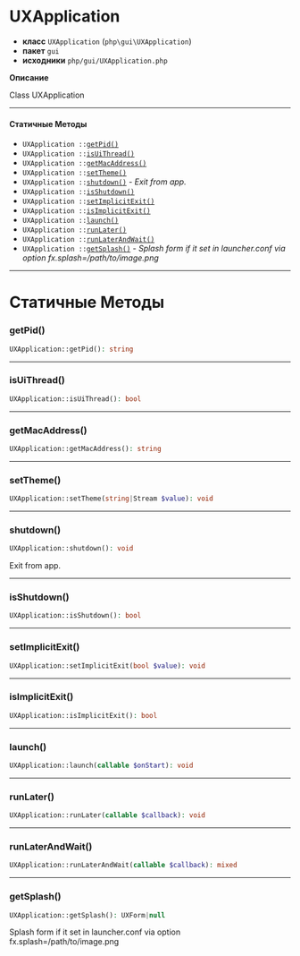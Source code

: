 # UXApplication

- **класс** `UXApplication` (`php\gui\UXApplication`)
- **пакет** `gui`
- **исходники** `php/gui/UXApplication.php`

**Описание**

Class UXApplication

---

#### Статичные Методы

- `UXApplication ::`[`getPid()`](#method-getpid)
- `UXApplication ::`[`isUiThread()`](#method-isuithread)
- `UXApplication ::`[`getMacAddress()`](#method-getmacaddress)
- `UXApplication ::`[`setTheme()`](#method-settheme)
- `UXApplication ::`[`shutdown()`](#method-shutdown) - _Exit from app._
- `UXApplication ::`[`isShutdown()`](#method-isshutdown)
- `UXApplication ::`[`setImplicitExit()`](#method-setimplicitexit)
- `UXApplication ::`[`isImplicitExit()`](#method-isimplicitexit)
- `UXApplication ::`[`launch()`](#method-launch)
- `UXApplication ::`[`runLater()`](#method-runlater)
- `UXApplication ::`[`runLaterAndWait()`](#method-runlaterandwait)
- `UXApplication ::`[`getSplash()`](#method-getsplash) - _Splash form if it set in launcher.conf via option fx.splash=/path/to/image.png_

---
# Статичные Методы

<a name="method-getpid"></a>

### getPid()
```php
UXApplication::getPid(): string
```

---

<a name="method-isuithread"></a>

### isUiThread()
```php
UXApplication::isUiThread(): bool
```

---

<a name="method-getmacaddress"></a>

### getMacAddress()
```php
UXApplication::getMacAddress(): string
```

---

<a name="method-settheme"></a>

### setTheme()
```php
UXApplication::setTheme(string|Stream $value): void
```

---

<a name="method-shutdown"></a>

### shutdown()
```php
UXApplication::shutdown(): void
```
Exit from app.

---

<a name="method-isshutdown"></a>

### isShutdown()
```php
UXApplication::isShutdown(): bool
```

---

<a name="method-setimplicitexit"></a>

### setImplicitExit()
```php
UXApplication::setImplicitExit(bool $value): void
```

---

<a name="method-isimplicitexit"></a>

### isImplicitExit()
```php
UXApplication::isImplicitExit(): bool
```

---

<a name="method-launch"></a>

### launch()
```php
UXApplication::launch(callable $onStart): void
```

---

<a name="method-runlater"></a>

### runLater()
```php
UXApplication::runLater(callable $callback): void
```

---

<a name="method-runlaterandwait"></a>

### runLaterAndWait()
```php
UXApplication::runLaterAndWait(callable $callback): mixed
```

---

<a name="method-getsplash"></a>

### getSplash()
```php
UXApplication::getSplash(): UXForm|null
```
Splash form if it set in launcher.conf via option fx.splash=/path/to/image.png